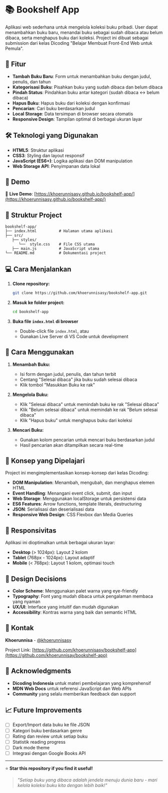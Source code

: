 # 📚 Bookshelf App

Aplikasi web sederhana untuk mengelola koleksi buku pribadi. User dapat menambahkan buku baru, menandai buku sebagai sudah dibaca atau belum dibaca, serta menghapus buku dari koleksi. Project ini dibuat sebagai submission dari kelas Dicoding "Belajar Membuat Front-End Web untuk Pemula".

## 🌟 Fitur

- **Tambah Buku Baru**: Form untuk menambahkan buku dengan judul, penulis, dan tahun
- **Kategorisasi Buku**: Pisahkan buku yang sudah dibaca dan belum dibaca
- **Pindah Status**: Pindahkan buku antar kategori (sudah dibaca ↔ belum dibaca)
- **Hapus Buku**: Hapus buku dari koleksi dengan konfirmasi
- **Pencarian**: Cari buku berdasarkan judul
- **Local Storage**: Data tersimpan di browser secara otomatis
- **Responsive Design**: Tampilan optimal di berbagai ukuran layar

## 🛠️ Teknologi yang Digunakan

- **HTML5**: Struktur aplikasi
- **CSS3**: Styling dan layout responsif
- **JavaScript (ES6+)**: Logika aplikasi dan DOM manipulation
- **Web Storage API**: Penyimpanan data lokal

## 🚀 Demo

🔗 **Live Demo**: [https://khoerunnisasy.github.io/bookshelf-app/](https://khoerunnisasy.github.io/bookshelf-app/)

## 📁 Struktur Project

```
bookshelf-app/
├── index.html          # Halaman utama aplikasi
├── src/
   ├── styles/
      └──  style.css    # File CSS utama
   ├── main.js          # JavaScript utama
└── README.md           # Dokumentasi project
```

## 💻 Cara Menjalankan

1. **Clone repository:**
   ```bash
   git clone https://github.com/khoerunnisasy/bookshelf-app.git
   ```

2. **Masuk ke folder project:**
   ```bash
   cd bookshelf-app
   ```

3. **Buka file `index.html` di browser**
   - Double-click file `index.html`, atau
   - Gunakan Live Server di VS Code untuk development

## 📖 Cara Menggunakan

1. **Menambah Buku:**
   - Isi form dengan judul, penulis, dan tahun terbit
   - Centang "Selesai dibaca" jika buku sudah selesai dibaca
   - Klik tombol "Masukkan Buku ke rak"

2. **Mengelola Buku:**
   - Klik "Selesai dibaca" untuk memindah buku ke rak "Selesai dibaca"
   - Klik "Belum selesai dibaca" untuk memindah ke rak "Belum selesai dibaca"
   - Klik "Hapus buku" untuk menghapus buku dari koleksi

3. **Mencari Buku:**
   - Gunakan kolom pencarian untuk mencari buku berdasarkan judul
   - Hasil pencarian akan ditampilkan secara real-time

## 🎯 Konsep yang Dipelajari

Project ini mengimplementasikan konsep-konsep dari kelas Dicoding:
- **DOM Manipulation**: Menambah, mengubah, dan menghapus elemen HTML
- **Event Handling**: Menangani event click, submit, dan input
- **Web Storage**: Menggunakan localStorage untuk persistensi data
- **ES6 Features**: Arrow functions, template literals, destructuring
- **JSON**: Serialisasi dan deserialisasi data
- **Responsive Web Design**: CSS Flexbox dan Media Queries

## 📱 Responsivitas

Aplikasi ini dioptimalkan untuk berbagai ukuran layar:
- **Desktop** (> 1024px): Layout 2 kolom
- **Tablet** (768px - 1024px): Layout adaptif
- **Mobile** (< 768px): Layout 1 kolom, optimasi touch

## 🎨 Design Decisions

- **Color Scheme**: Menggunakan palet warna yang eye-friendly
- **Typography**: Font yang mudah dibaca untuk pengalaman membaca yang nyaman
- **UX/UI**: Interface yang intuitif dan mudah digunakan
- **Accessibility**: Kontras warna yang baik dan semantic HTML

## 📧 Kontak

**Khoerunnisa** - [@khoerunnisasy](https://github.com/khoerunnisasy)

Project Link: [https://github.com/khoerunnisasy/bookshelf-app](https://github.com/khoerunnisay/bookshelf-app)

## 🙏 Acknowledgments

- **Dicoding Indonesia** untuk materi pembelajaran yang komprehensif
- **MDN Web Docs** untuk referensi JavaScript dan Web APIs
- **Community** yang selalu memberikan feedback dan support

## 📈 Future Improvements

- [ ] Export/Import data buku ke file JSON
- [ ] Kategori buku berdasarkan genre
- [ ] Rating dan review untuk setiap buku
- [ ] Statistik reading progress
- [ ] Dark mode theme
- [ ] Integrasi dengan Google Books API

---

⭐ **Star this repository if you find it useful!**

> *"Setiap buku yang dibaca adalah jendela menuju dunia baru - mari kelola koleksi buku kita dengan lebih baik!"*
